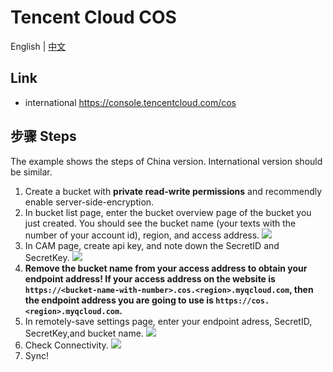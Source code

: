 # Tencent Cloud COS

English | [中文](./README.zh-cn.md)

## Link

- international <https://console.tencentcloud.com/cos>

## 步骤 Steps

The example shows the steps of China version. International version should be similar.

1. Create a bucket with **private read-write permissions** and recommendly enable server-side-encryption.
2. In bucket list page, enter the bucket overview page of the bucket you just created. You should see the bucket name (your texts with the number of your account id), region, and access address.
   ![](./cos_bucket_info.png)
3. In CAM page, create api key, and note down the SecretID and SecretKey.
   ![](./cos_create_secret.png)
4. **Remove the bucket name from your access address to obtain your endpoint address! If your access address on the website is `https://<bucket-name-with-number>.cos.<region>.myqcloud.com`, then the endpoint address you are going to use is `https://cos.<region>.myqcloud.com`.**
5. In remotely-save settings page, enter your endpoint adress, SecretID, SecretKey,and bucket name.
   ![](./cos_setting.png)
6. Check Connectivity.
   ![](./cos_connection.png)
7. Sync!
